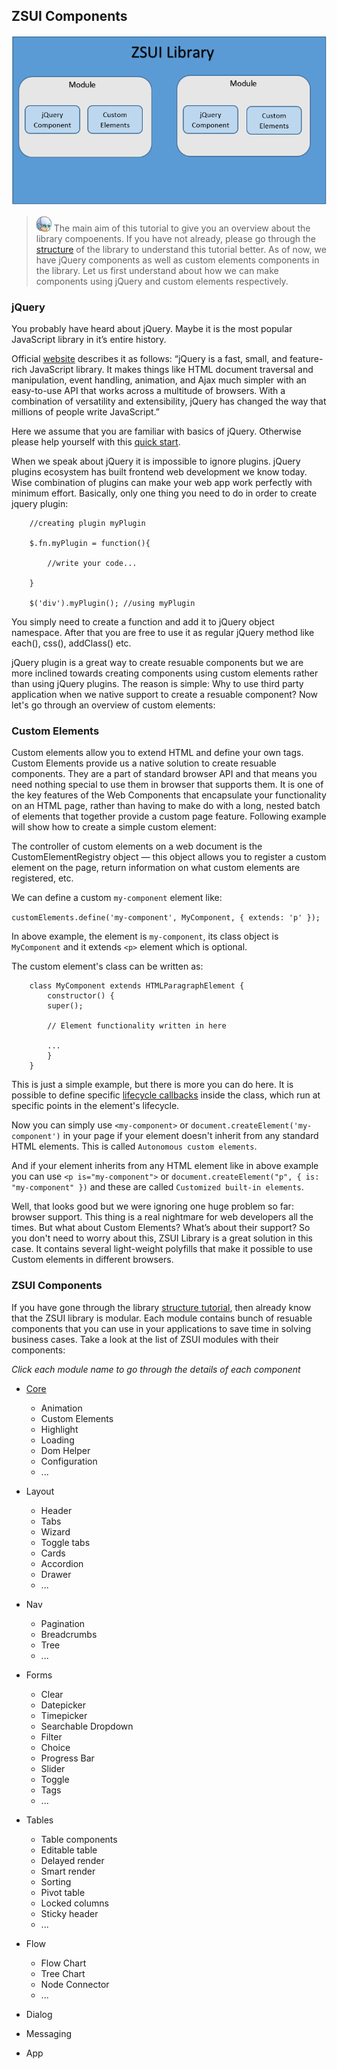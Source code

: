 ## ZSUI Components

![Component](./componentsStructure.png)

> ![Progressor](./progressor_speaks.png) The main aim of this tutorial to give you an overview about the library compoenents. If you have not already, please go through the [structure](./structure.md) of the library to understand this tutorial better. As of now, we have jQuery components as well as custom elements components in the library. Let us first understand about how we can make components using jQuery and custom elements respectively.

### jQuery

You probably have heard about jQuery. Maybe it is the most popular JavaScript library in it’s entire history.

Official [website](https://jquery.com/) describes it as follows: “jQuery is a fast, small, and feature-rich JavaScript library. It makes things like HTML document traversal and manipulation, event handling, animation, and Ajax much simpler with an easy-to-use API that works across a multitude of browsers. With a combination of versatility and extensibility, jQuery has changed the way that millions of people write JavaScript.” 

Here we assume that you are familiar with basics of jQuery. Otherwise please help yourself with this [quick start](https://learn.jquery.com/about-jquery/).

When we speak about jQuery it is impossible to ignore plugins. jQuery plugins ecosystem has built frontend web development we know today. Wise combination of plugins can make your web app work perfectly with minimum effort. Basically, only one thing you need to do in order to create jquery plugin:

```
    //creating plugin myPlugin

    $.fn.myPlugin = function(){
        
        //write your code...

    }

    $('div').myPlugin(); //using myPlugin
```
You simply need to create a function and add it to jQuery object namespace. After that you are free to use it as regular jQuery method like each(), css(), addClass() etc.

jQuery plugin is a great way to create resuable components but we are more inclined towards creating components using custom elements rather than using jQuery plugins. The reason is simple: Why to use third party application when we native support to create a resuable component? Now let's go through an overview of custom elements:

### Custom Elements

Custom elements allow you to extend HTML and define your own tags. Custom Elements provide us a native solution to create resuable components. They are a part of standard browser API and that means you need nothing special to use them in browser that supports them. It is one of the key features of the Web Components that encapsulate your functionality on an HTML page, rather than having to make do with a long, nested batch of elements that together provide a custom page feature. Following example will show how to create a simple custom element:

The controller of custom elements on a web document is the CustomElementRegistry object — this object allows you to register a custom element on the page, return information on what custom elements are registered, etc.

We can define a custom `my-component` element like:

`customElements.define('my-component', MyComponent, { extends: 'p' });`

In above example, the element is `my-component`, its class object is `MyComponent` and it extends `<p>` element which is optional.

The custom element's class can be written as:

```
    class MyComponent extends HTMLParagraphElement {
        constructor() {
        super();

        // Element functionality written in here

        ...
        }
    }

```

This is just a simple example, but there is more you can do here. It is possible to define specific [lifecycle callbacks](https://developer.mozilla.org/en-US/docs/Web/Web_Components/Using_custom_elements#Using_the_lifecycle_callbacks) inside the class, which run at specific points in the element's lifecycle. 

Now you can simply use `<my-component>` or `document.createElement('my-component')` in your page if your element doesn't inherit from any standard HTML elements. This is called `Autonomous custom elements`.

And if your element inherits from any HTML element like in above example you can use `<p is="my-component">` or `document.createElement("p", { is: "my-component" })` and these are called `Customized built-in elements`.

Well, that looks good but we were ignoring one huge problem so far: browser support. This thing is a real nightmare for web developers all the times. But what about Custom Elements? What’s about their support? So you don't need to worry about this, ZSUI Library is a great solution in this case. It contains several light-weight polyfills that make it possible to use Custom elements in different browsers.

### ZSUI Components

If you have gone through the library [structure tutorial](./structure), then already know that the ZSUI library is modular. Each module contains bunch of resuable components that you can use in your applications to save time in solving business cases. Take a look at the list of ZSUI modules with their components:

*Click each module name to go through the details of each component*


* [Core](https://bitbucket.org/zssd/zsui-core/src/67a31b8e9493acba7d26c01e29a8d877200d2a3b/docs/index.md)
    
    * Animation	
    * Custom Elements	
    * Highlight	
    * Loading	
    * Dom Helper	
    * Configuration	
    * ...

* Layout

    * Header
    * Tabs
    * Wizard
    * Toggle tabs
    * Cards
    * Accordion
    * Drawer
    * ...
   
* Nav

    * Pagination
    * Breadcrumbs
    * Tree
    * ...

* Forms

    * Clear
    * Datepicker
    * Timepicker
    * Searchable Dropdown
    * Filter
    * Choice
    * Progress Bar
    * Slider
    * Toggle
    * Tags
    * ...

* Tables

    * Table components
    * Editable table
    * Delayed render
    * Smart render
    * Sorting
    * Pivot table
    * Locked columns
    * Sticky header
    * ...

* Flow

    * Flow Chart
    * Tree Chart
    * Node Connector
    * ...

* Dialog

* Messaging

* App



